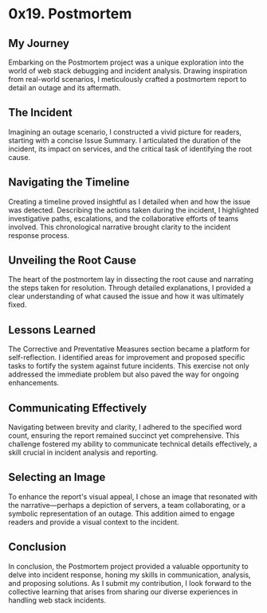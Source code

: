 # 0x19. Postmortem

## My Journey

Embarking on the Postmortem project was a unique exploration into the world of web stack debugging and incident analysis. Drawing inspiration from real-world scenarios, I meticulously crafted a postmortem report to detail an outage and its aftermath.

## The Incident

Imagining an outage scenario, I constructed a vivid picture for readers, starting with a concise Issue Summary. I articulated the duration of the incident, its impact on services, and the critical task of identifying the root cause.

## Navigating the Timeline

Creating a timeline proved insightful as I detailed when and how the issue was detected. Describing the actions taken during the incident, I highlighted investigative paths, escalations, and the collaborative efforts of teams involved. This chronological narrative brought clarity to the incident response process.

## Unveiling the Root Cause

The heart of the postmortem lay in dissecting the root cause and narrating the steps taken for resolution. Through detailed explanations, I provided a clear understanding of what caused the issue and how it was ultimately fixed.

## Lessons Learned

The Corrective and Preventative Measures section became a platform for self-reflection. I identified areas for improvement and proposed specific tasks to fortify the system against future incidents. This exercise not only addressed the immediate problem but also paved the way for ongoing enhancements.

## Communicating Effectively

Navigating between brevity and clarity, I adhered to the specified word count, ensuring the report remained succinct yet comprehensive. This challenge fostered my ability to communicate technical details effectively, a skill crucial in incident analysis and reporting.

## Selecting an Image

To enhance the report's visual appeal, I chose an image that resonated with the narrative—perhaps a depiction of servers, a team collaborating, or a symbolic representation of an outage. This addition aimed to engage readers and provide a visual context to the incident.

## Conclusion

In conclusion, the Postmortem project provided a valuable opportunity to delve into incident response, honing my skills in communication, analysis, and proposing solutions. As I submit my contribution, I look forward to the collective learning that arises from sharing our diverse experiences in handling web stack incidents.
